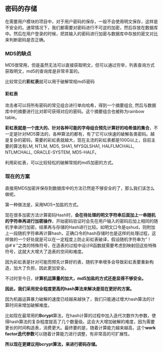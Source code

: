 ## 密码的存储
在需要用户模块的项目中，对于用户密码的保存，一般不会使用明文保存，这样是不安全的。通常情况下，我们都需要对密码进行不可逆的加密，然后存放在数据库中。然后在用户登录的时候，把其输入的密码进行加密与数据库中存放的密文对比来判断密码是否正确。

### MD5的缺点
MD5很常用，但是虽然无法可以直接获取明文，但可以通过穷举，列表查询方式获取明文，md5的查询库是非常丰富的。

比较常见的**彩虹表**就可以用于破解常规md5密码

#### 彩虹表
攻击者可以将所有密码的常见组合进行单向哈希，得到一个摘要组合, 然后与数据库中的摘要进行比对即可获得对应的密码。这个摘要组合也被称为rainbow table。

**彩虹表就是一个庞大的、针对各种可能的字母组合预先计算好的哈希值的集合**，不一定是针对MD5算法的，各种算法的都有，有了它可以快速的破解各类密码。越是复杂的密码，需要的彩虹表就越大，现在主流的彩虹表都是100G以上，目前主要的算法有LM, NTLM, MD5, SHA1, MYSQLSHA1, HALFLMCHALL, NTLMCHALL, ORACLE-SYSTEM, MD5-HALF。

利用彩虹表，可以比较轻松的破解常规的md5加密的方式。

### 现在的方案
直接用MD5加密并保存到数据库中的方法已然是不够安全的了，那么我们该怎么做呢。


第一种做法是，采用MD5+加盐的方式。

现在很多加密方法计算密码Hash时，**会在待处理的明文字符串后面加上一串随机的字符串再进行加密操作**，开始密码验证时会先在用户输入的密码后加上相同的随机字串进行加密，结果再与存储的Hash进行比较。如明文口令是qshud，则附加上一段随机字符串再计算hash，正确口令的hash存储时也是这样的处理过程，这样做的一个好处就是可以在一定程度上防止彩虹表破译，假设随机字符串为“！@#￥”之类的特殊符号，在造表的过程中设计R函数就需要考虑到映射回这些特殊符号，这就大大增大了造表的空间和难度。

因为彩虹表是针对可能而预先计算好的表，随机字串增多会导致彩虹表要重新构造，加大了负担，因此更加安全。

不过时至今日，**计算机运算量的加大，md5加盐的方式还是显得不够安全。**

**因此，我们采用安全程度更高的hash算法来解决是现在更好的方案。**

因为机器运算暴力破解的速度已经越来越快了，我们只能通过增大hash算法的计算时间来增加破解难度。

比如现在最常用的**Bcrypt**算法，在hash计算的过程中加入迭代次数作为参数，使得hash算法的复杂程度提高了几个数量级。这会大大增加破解的难度，因为需要更长的时间构造表，消费更大。最终要的是，随着计算能力越来越高，这个**work factor迭代参数**可以随着计算能力进行调整，有非常高的可扩展性。

**所以现在更建议用bcrypt算法，来进行密码存储。**